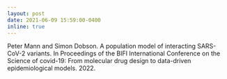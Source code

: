 ```yaml
---
layout: post
date: 2021-06-09 15:59:00-0400
inline: true
---
```


Peter Mann and Simon Dobson. A population model of interacting SARS-CoV-2 variants. In Proceedings of the BIFI International Conference on the Science of covid-19: From molecular drug design to data-driven epidemiological models. 2022.
